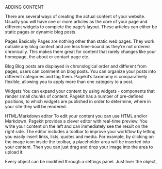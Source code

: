 ADDING CONTENT

There are several ways of creating the actual content of your website. Usually you will have one or more articles as the core of your page and different widgets to complete the page’s layout. These articles can either be static pages or dynamic blog posts.

Pages
Basically Pages are nothing other than static web pages. They work outside any blog context and are less time-bound as they’re not ordered chronically. This makes them great for content that rarely changes like your homepage, the about or contact page etc.

Blog
Blog posts are displayed in chronological order and different from pages, users can comment on blog posts. You can organize your posts into different categories and tag them. Pagekit’s taxonomy is comparatively flexible, allowing you to apply more than one category to a post.

Widgets
You can expand your content by using widgets - components that render small chunks of content. Pagekit has a number of pre-defined positions, to which widgets are published in order to determine, where in your site they will be rendered.

HTML/Markdown editor
To edit your content you can use HTML and/or Markdown. Pagekit provides a clever editor with real-time preview. You write your content on the left and can immediately see the result on the right side.
The editor includes a toolbar to improve your workflow by letting you easily insert links, lists, quotes and media. For example, by clicking on the image icon inside the toolbar, a placeholder area will be inserted into your content. Then you can just drag and drop your image into the area to upload it.

Every object can be modified through a settings panel. Just hver the object,